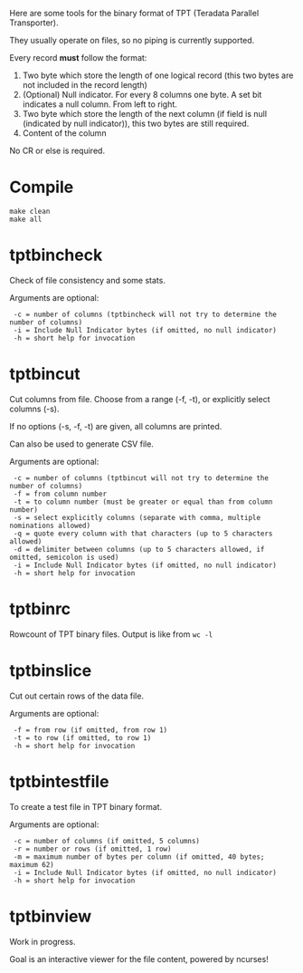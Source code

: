 Here are some tools for the binary format of TPT (Teradata Parallel Transporter).

They usually operate on files, so no piping is currently supported.

Every record **must** follow the format:

1. Two byte which store the length of one logical record (this two bytes are not included in the record length)
2. (Optional) Null indicator. For every 8 columns one byte. A set bit indicates a null column. From left to right.
3. Two byte which store the length of the next column (if field is null (indicated by null indicator)), this two bytes are still required.
4. Content of the column

No CR or else is required.

# Compile

```
make clean
make all
```

# tptbincheck

Check of file consistency and some stats.

Arguments are optional:
```
 -c = number of columns (tptbincheck will not try to determine the number of columns)
 -i = Include Null Indicator bytes (if omitted, no null indicator)
 -h = short help for invocation
```

# tptbincut

Cut columns from file. Choose from a range (-f, -t), or explicitly select columns (-s).

If no options (-s, -f, -t) are given, all columns are printed.

Can also be used to generate CSV file.

Arguments are optional:
```
 -c = number of columns (tptbincut will not try to determine the number of columns)
 -f = from column number
 -t = to column number (must be greater or equal than from column number)
 -s = select explicitly columns (separate with comma, multiple nominations allowed)
 -q = quote every column with that characters (up to 5 characters allowed)
 -d = delimiter between columns (up to 5 characters allowed, if omitted, semicolon is used)
 -i = Include Null Indicator bytes (if omitted, no null indicator)
 -h = short help for invocation
```

# tptbinrc

Rowcount of TPT binary files. Output is like from `wc -l`

# tptbinslice

Cut out certain rows of the data file.

Arguments are optional:
```
 -f = from row (if omitted, from row 1)
 -t = to row (if omitted, to row 1)
 -h = short help for invocation
```

# tptbintestfile

To create a test file in TPT binary format.

Arguments are optional:
```
 -c = number of columns (if omitted, 5 columns)
 -r = number or rows (if omitted, 1 row)
 -m = maximum number of bytes per column (if omitted, 40 bytes; maximum 62)
 -i = Include Null Indicator bytes (if omitted, no null indicator)
 -h = short help for invocation
```

# tptbinview

Work in progress.

Goal is an interactive viewer for the file content, powered by ncurses!
